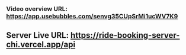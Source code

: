 ### Video overview URL: https://app.usebubbles.com/senvg35CUpSrMi1ucWV7K9

## Server Live URL: https://ride-booking-server-chi.vercel.app/api